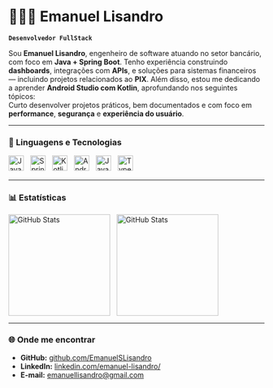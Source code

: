 # 👨🏻‍💻 Emanuel Lisandro

**`Desenvolvedor FullStack`**

Sou **Emanuel Lisandro**, engenheiro de software atuando no setor bancário, com foco em **Java + Spring Boot**. Tenho experiência construindo **dashboards**, integrações com **APIs**, e soluções para sistemas financeiros — incluindo projetos relacionados ao **PIX**.
Além disso, estou me dedicando a aprender **Android Studio com Kotlin**, aprofundando nos seguintes tópicos:  
Curto desenvolver projetos práticos, bem documentados e com foco em **performance**, **segurança** e **experiência do usuário**.

---

### 🤖 Linguagens e Tecnologias

<img align="left" alt="Java" title="Java" width="30px" style="padding-right: 10px;" src="https://cdn.jsdelivr.net/gh/devicons/devicon@latest/icons/java/java-original.svg"/>
<img align="left" alt="Spring Boot" title="Spring Boot" width="30px" style="padding-right: 10px;" src="https://cdn.jsdelivr.net/gh/devicons/devicon@latest/icons/spring/spring-original.svg"/>
<img align="left" alt="Kotlin" title="Kotlin" width="30px" style="padding-right: 10px;" src="https://cdn.jsdelivr.net/gh/devicons/devicon@latest/icons/kotlin/kotlin-original.svg"/>
<img align="left" alt="Android" title="Android Studio" width="30px" style="padding-right: 10px;" src="https://cdn.jsdelivr.net/gh/devicons/devicon@latest/icons/androidstudio/androidstudio-original.svg"/>
<img align="left" alt="JavaScript" title="JavaScript" width="30px" style="padding-right: 10px;" src="https://cdn.jsdelivr.net/gh/devicons/devicon@latest/icons/javascript/javascript-original.svg"/>
<img align="left" alt="TypeScript" title="TypeScript" width="30px" style="padding-right: 10px;" src="https://cdn.jsdelivr.net/gh/devicons/devicon@latest/icons/typescript/typescript-original.svg"/>

<br/>
<br/>

---

### 📊 Estatísticas

<p>
  <img 
    align="left" 
    alt="GitHub Stats" 
    height="200" 
    style="padding-right: 10px;" 
    src="https://github-readme-stats.vercel.app/api?username=Larissakich&show_icons=true&theme=tokyonight&include_all_commits=true&locale=pt-br" 
  />

<img 
      align="left" 
      alt="GitHub Stats" 
      height="200" 
      src="https://github-readme-stats.vercel.app/api/top-langs/?username=larissakich&theme=tokyonight&layout=compact&custom_title=Tecnologias&langs_count=9" 
  />

</p>

<br clear="left"/>

---

### 🌐 Onde me encontrar
- **GitHub:** [github.com/EmanuelSLisandro](https://github.com/EmanuelSLisandro)
- **LinkedIn:** [linkedin.com/emanuel-lisandro/](https://www.linkedin.com/in/emanuel-lisandro/)
- **E-mail:** emanuellisandro@gmail.com
